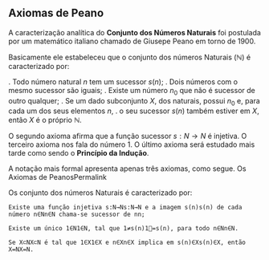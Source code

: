 ## Axiomas de Peano
A caracterização analítica do **Conjunto dos Números Naturais** foi postulada por um 
matemático italiano chamado de Giusepe Peano em torno de 1900.

Basicamente ele estabeleceu que o conjunto dos números Naturais ($\mathbb{N}$) é caracterizado por:

. Todo número natural $n$ tem um sucessor $s(n)$;
. Dois números com o mesmo sucessor são iguais;
. Existe um número $n_0$​ que não é sucessor de outro qualquer;
. Se um dado subconjunto $X$, dos naturais, possui $n_0$​ e, para cada um dos seus elementos $n$, 
. o seu sucessor $s(n)$ também estiver em $X$, então $X$ é o próprio $\mathbb{N}$.

O segundo axioma afirma que a função sucessor $s:N→N$ é injetiva. 
O terceiro axioma nos fala do número $1$. O último axioma será estudado mais tarde 
como sendo o **Princípio da Indução**.

A notação mais formal apresenta apenas três axiomas, como segue.
Os Axiomas de PeanosPermalink

Os conjunto dos números Naturais é caracterizado por:

    Existe uma função injetiva s:N→Ns:N→N e a imagem s(n)s(n) de cada número n∈Nn∈N chama-se sucessor de nn;

    Existe um único 1∈N1∈N, tal que 1≠s(n)1=s(n), para todo n∈Nn∈N.

    Se X⊂NX⊂N é tal que 1∈X1∈X e n∈Xn∈X implica em s(n)∈Xs(n)∈X, então X=NX=N.

